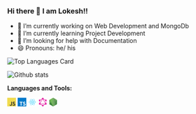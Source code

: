 ### Hi there 👋  I am Lokesh!!



- 🔭 I’m currently working on Web Development and MongoDb
- 🌱 I’m currently learning Project Development
- 🤔 I’m looking for help with Documentation
- 😄 Pronouns: he/ his

![Top Languages Card](https://github-readme-stats.vercel.app/api/top-langs/?username=lokeshnahata&layout=compact)

![Github stats](https://github-readme-stats.vercel.app/api?username=lokeshnahata&theme=radical&show_icons=true&count_private=true)

**Languages and Tools:**  

<code><img height="20" src="https://raw.githubusercontent.com/github/explore/80688e429a7d4ef2fca1e82350fe8e3517d3494d/topics/javascript/javascript.png"></code>
<code><img height="20" src="https://raw.githubusercontent.com/github/explore/80688e429a7d4ef2fca1e82350fe8e3517d3494d/topics/typescript/typescript.png"></code>
<code><img height="20" src="https://raw.githubusercontent.com/github/explore/80688e429a7d4ef2fca1e82350fe8e3517d3494d/topics/react/react.png"></code>
<code><img height="20" src="https://raw.githubusercontent.com/github/explore/5c058a388828bb5fde0bcafd4bc867b5bb3f26f3/topics/graphql/graphql.png"></code>
<code><img height="20" src="https://raw.githubusercontent.com/github/explore/80688e429a7d4ef2fca1e82350fe8e3517d3494d/topics/nodejs/nodejs.png"></code>
